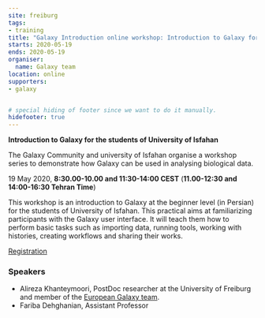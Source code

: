 ```yaml
---
site: freiburg
tags:
- training
title: "Galaxy Introduction online workshop: Introduction to Galaxy for the students of University of Isfahan"
starts: 2020-05-19
ends: 2020-05-19
organiser:
  name: Galaxy team
location: online
supporters:
- galaxy


# special hiding of footer since we want to do it manually.
hidefooter: true
---
```


**Introduction to Galaxy for the students of University of Isfahan**

The Galaxy Community and university of Isfahan organise a workshop series to demonstrate how Galaxy can be used in analysing biological data.


19 May 2020, **8:30.00-10.00 and 11:30-14:00 CEST** (**11.00-12:30 and 14:00-16:30 Tehran Time**)


This workshop is an introduction to Galaxy at the beginner level (in Persian) for the students of University of Isfahan. This practical aims at familiarizing participants with the Galaxy user interface. It will teach them how to perform basic tasks such as importing data, running tools, working with histories, creating workflows and sharing their works.

[Registration](https://docs.google.com/forms/d/16A7VkPK-L-ExCOnfcORP8nE-swohH6ulGKeaReFToZI/)

### Speakers

* Alireza Khanteymoori, PostDoc researcher at the University of Freiburg and member of the [European Galaxy team](https://usegalaxy-eu.github.io/freiburg/people).
* Fariba Dehghanian,  Assistant Professor 
